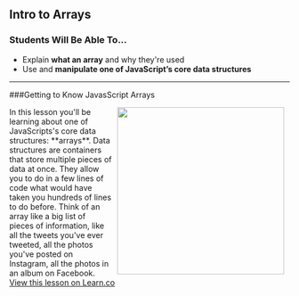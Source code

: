## Intro to Arrays

### Students Will Be Able To...
* Explain **what an array** and why they're used
* Use and **manipulate one of JavaScript’s core data structures**

---
###Getting to Know JavasScript Arrays

<img src="https://s3.amazonaws.com/after-school-assets/arrays-in-real-life.png" align="right" hspace="10" width="300">
In this lesson you'll be learning about one of JavaScripts's core data structures: **arrays**. Data structures are containers that store multiple pieces of data at once. They allow you to do in a few lines of code what would have taken you hundreds of lines to do before. Think of an array like a big list of pieces of information, like all the tweets you've ever tweeted, all the photos you've posted on Instagram, all the photos in an album on Facebook.
<a href='https://learn.co/lessons/hs-intro-web-design-arrays-intro' data-visibility='hidden'>View this lesson on Learn.co</a>
